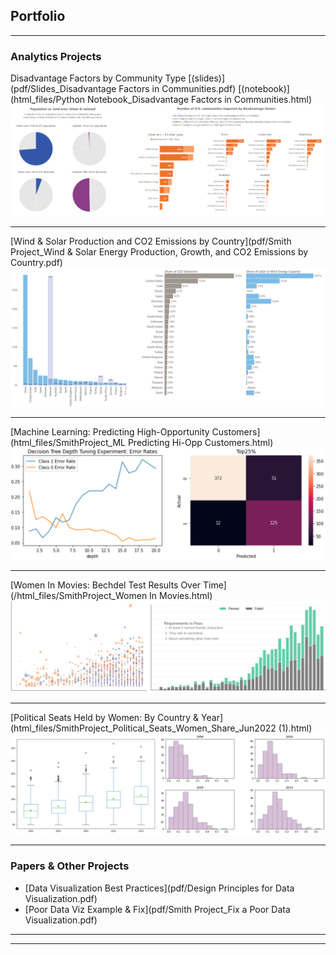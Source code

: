 ## Portfolio

---

### Analytics Projects 

Disadvantage Factors by Community Type [(slides)](pdf/Slides_Disadvantage Factors in Communities.pdf)  [(notebook)](html_files/Python Notebook_Disadvantage Factors in Communities.html)
<img src="images/Communities Thumbnail.png"/>

---
[Wind & Solar Production and CO2 Emissions by Country](pdf/Smith Project_Wind & Solar Energy Production, Growth, and CO2 Emissions by Country.pdf)
<img src="images/Solar & Wind Thumbnail.png"/>

---
[Machine Learning: Predicting High-Opportunity Customers](html_files/SmithProject_ML Predicting Hi-Opp Customers.html)
<img src="images/ML Prediction Thumbnail.png"/>

---
[Women In Movies: Bechdel Test Results Over Time](/html_files/SmithProject_Women In Movies.html)
<img src="images/Women in Movies Thumbnail.png"/>

---
[Political Seats Held by Women: By Country & Year](html_files/SmithProject_Political_Seats_Women_Share_Jun2022 (1).html)
<img src="images/Politcal Seats Thumbnail.png"/>

---

### Papers & Other Projects

- [Data Visualization Best Practices](pdf/Design Principles for Data Visualization.pdf)
- [Poor Data Viz Example & Fix](pdf/Smith Project_Fix a Poor Data Visualization.pdf)


---




---
